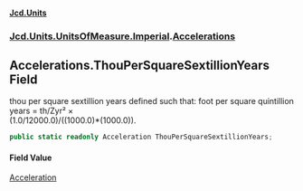 #### [Jcd.Units](index.md 'index')
### [Jcd.Units.UnitsOfMeasure.Imperial](Jcd.Units.UnitsOfMeasure.Imperial.md 'Jcd.Units.UnitsOfMeasure.Imperial').[Accelerations](Accelerations.md 'Jcd.Units.UnitsOfMeasure.Imperial.Accelerations')

## Accelerations.ThouPerSquareSextillionYears Field

thou per square sextillion years defined such that: foot per square quintillion years = th/Zyr² ×  
(1.0/12000.0)/((1000.0)*(1000.0)).

```csharp
public static readonly Acceleration ThouPerSquareSextillionYears;
```

#### Field Value
[Acceleration](Acceleration.md 'Jcd.Units.UnitTypes.Acceleration')